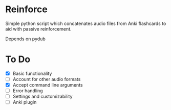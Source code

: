 # Reinforce

Simple python script which concatenates audio files from Anki flashcards to aid with passive reinforcement.

Depends on pydub

# To Do

- [x] Basic functionality
- [ ] Account for other audio formats
- [x] Accept command line arguments
- [ ] Error handling
- [ ] Settings and customizability
- [ ] Anki plugin
